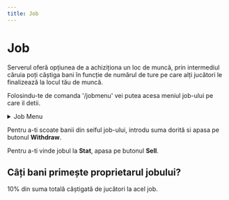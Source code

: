 ```yaml
---
title: Job 
---
```



# Job

Serverul oferă opțiunea de a achiziționa un loc de muncă, prin intermediul căruia poți câștiga bani în funcție de numărul de ture pe care alți jucători le finalizează la locul tău de muncă.

Folosindu-te de comanda '/jobmenu' vei putea acesa meniul job-ului pe care il detii.

<details class="details custom-block">
    <summary> Job Menu</summary>
    <p>![Grand Theft Auto V Screenshot 2024 02 24 - 22 15 07 42](https://github.com/Alexander-AIM/wiki/assets/157987605/9ad7c3c8-0e31-4a18-92b2-e20fce2ee23d)
</p>
</details>

Pentru a-ti scoate banii din seiful job-ului, <span v-tippy="{content: 'Săgeata albastră din poza de mai sus.', arrow: false}">introdu suma dorită si apasa pe butonul <strong>Withdraw</strong></span>.

Pentru a-ti vinde jobul la **Stat**, <span v-tippy="{content: 'Săgeata rosie din poza de mai sus.', arrow: false}">apasa pe butonul <strong>Sell</strong></span>.

## Câți bani primește proprietarul jobului?
10% din suma totală câștigată de jucători la acel job.
